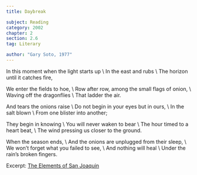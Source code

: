 ```yaml
---
title: Daybreak

subject: Reading
category: 2002
chapter: 2
section: 2.6
tag: Literary

author: "Gary Soto, 1977"
---
```

In this moment when the light starts up \\
In the east and rubs \\
The horizon until it catches fire, 

We enter the fields to hoe, \\
Row after row, among the small flags of onion, \\
Waving off the dragonflies \\
That ladder the air. 

And tears the onions raise \\
Do not begin in your eyes but in ours, \\
In the salt blown \\
From one blister into another; 

They begin in knowing \\
You will never waken to bear \\
The hour timed to a heart beat, \\
The wind pressing us closer to the ground. 

When the season ends, \\
And the onions are unplugged from their sleep, \\
We won’t forget what you failed to see, \\
And nothing will heal \\
Under the rain’s broken fingers.

Excerpt: [The Elements of San Joaquin](https://www.poetryfoundation.org/poems-and-poets/poems/detail/42986)